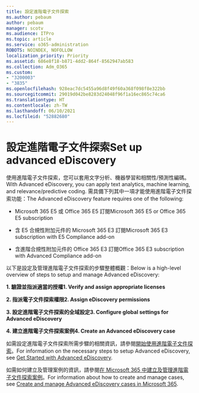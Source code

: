```yaml
---
title: 設定進階電子文件探索
ms.author: pebaum
author: pebaum
manager: scotv
ms.audience: ITPro
ms.topic: article
ms.service: o365-administration
ROBOTS: NOINDEX, NOFOLLOW
localization_priority: Priority
ms.assetid: 686e8f18-b871-4dd2-864f-8562947ab583
ms.collection: Adm_O365
ms.custom:
- "3200003"
- "3835"
ms.openlocfilehash: 928eac7dc5455a96d8f49f60a368f098f8e322bb
ms.sourcegitcommit: 29019d042be8283d24048f96f1a16ec865c74ca6
ms.translationtype: HT
ms.contentlocale: zh-TW
ms.lasthandoff: 06/10/2021
ms.locfileid: "52882680"
---
```

# <a name="set-up-advanced-ediscovery"></a><span data-ttu-id="a0bbf-102">設定進階電子文件探索</span><span class="sxs-lookup"><span data-stu-id="a0bbf-102">Set up advanced eDiscovery</span></span>

<span data-ttu-id="a0bbf-103">使用進階電子文件探索，您可以套用文字分析、機器學習和相關性/預測性編碼。</span><span class="sxs-lookup"><span data-stu-id="a0bbf-103">With Advanced eDiscovery, you can apply text analytics, machine learning, and relevance/predictive coding.</span></span> <span data-ttu-id="a0bbf-104">需具備下列其中一項才能使用進階電子文件探索功能：</span><span class="sxs-lookup"><span data-stu-id="a0bbf-104">The Advanced eDiscovery feature requires one of the following:</span></span>

- <span data-ttu-id="a0bbf-105">Microsoft 365 E5 或 Office 365 E5 訂閱</span><span class="sxs-lookup"><span data-stu-id="a0bbf-105">Microsoft 365 E5 or Office 365 E5 subscription</span></span>

- <span data-ttu-id="a0bbf-106">含 E5 合規性附加元件的 Microsoft 365 E3 訂閱</span><span class="sxs-lookup"><span data-stu-id="a0bbf-106">Microsoft 365 E3 subscription with E5 Compliance add-on</span></span>

- <span data-ttu-id="a0bbf-107">含進階合規性附加元件的 Office 365 E3 訂閱</span><span class="sxs-lookup"><span data-stu-id="a0bbf-107">Office 365 E3 subscription with Advanced Compliance add-on</span></span>

<span data-ttu-id="a0bbf-108">以下是設定及管理進階電子文件探索的步驟整體概觀：</span><span class="sxs-lookup"><span data-stu-id="a0bbf-108">Below is a high-level overview of steps to setup and manage Advanced eDiscovery:</span></span>

<span data-ttu-id="a0bbf-109">**1. 驗證並指派適當的授權**</span><span class="sxs-lookup"><span data-stu-id="a0bbf-109">**1. Verify and assign appropriate licenses**</span></span>

<span data-ttu-id="a0bbf-110">**2. 指派電子文件探索權限**</span><span class="sxs-lookup"><span data-stu-id="a0bbf-110">**2. Assign eDiscovery permissions**</span></span>

<span data-ttu-id="a0bbf-111">**3. 設定進階電子文件探索的全域設定**</span><span class="sxs-lookup"><span data-stu-id="a0bbf-111">**3. Configure global settings for Advanced eDiscovery**</span></span>

<span data-ttu-id="a0bbf-112">**4. 建立進階電子文件探索案例**</span><span class="sxs-lookup"><span data-stu-id="a0bbf-112">**4. Create an Advanced eDiscovery case**</span></span>

<span data-ttu-id="a0bbf-113">如需設定進階電子文件探索所需步驟的相關資訊，請參閱[開始使用進階電子文件探索](/microsoft-365/compliance/get-started-with-advanced-ediscovery)。</span><span class="sxs-lookup"><span data-stu-id="a0bbf-113">For information on the necessary steps to setup Advanced eDiscovery, see [Get Started with Advanced eDiscovery](/microsoft-365/compliance/get-started-with-advanced-ediscovery).</span></span>

<span data-ttu-id="a0bbf-114">如需如何建立及管理案例的資訊，請參閱[在 Microsoft 365 中建立及管理進階電子文件探索案例](/microsoft-365/compliance/create-and-manage-advanced-ediscoveryv2-case)。</span><span class="sxs-lookup"><span data-stu-id="a0bbf-114">For information about how to create and manage cases, see [Create and manage Advanced eDiscovery cases in Microsoft 365](/microsoft-365/compliance/create-and-manage-advanced-ediscoveryv2-case).</span></span>